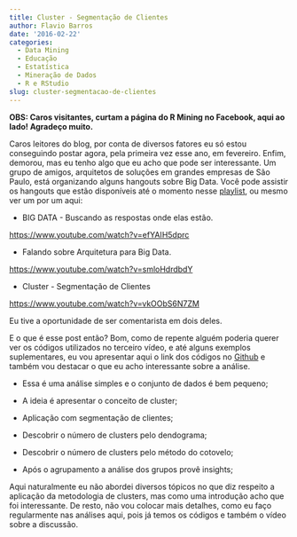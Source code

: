 ```yaml
---
title: Cluster - Segmentação de Clientes
author: Flavio Barros
date: '2016-02-22'
categories:
  - Data Mining
  - Educação
  - Estatística
  - Mineração de Dados
  - R e RStudio
slug: cluster-segmentacao-de-clientes
---
```


**OBS: Caros visitantes, curtam a  página do R Mining no Facebook, aqui ao lado! Agradeço muito.**

Caros leitores do blog, por conta de diversos fatores eu só estou conseguindo postar agora, pela primeira vez esse ano, em fevereiro. Enfim, demorou, mas eu tenho algo que eu acho que pode ser interessante. Um grupo de amigos, arquitetos de soluções em grandes empresas de São Paulo, está organizando alguns hangouts sobre Big Data. Você pode assistir os hangouts que estão disponíveis até o momento nesse [playlist](https://www.youtube.com/playlist?list=PLACuKp_68Ygn6UxGOwJeZx7T9nD5NZiFt), ou mesmo ver um por um aqui:

  * BIG DATA - Buscando as respostas onde elas estão.

https://www.youtube.com/watch?v=efYAIH5dprc

  * Falando sobre Arquitetura para Big Data.

https://www.youtube.com/watch?v=smloHdrdbdY

  * Cluster - Segmentação de Clientes

https://www.youtube.com/watch?v=vkOObS6N7ZM

Eu tive a oportunidade de ser  comentarista em dois deles.

E o que é esse post então? Bom, como de repente alguém poderia querer ver os códigos utilizados no terceiro vídeo, e até alguns exemplos suplementares, eu vou apresentar aqui o link dos códigos no [Github](https://github.com/flaviobarros/lombz_cluster) e também vou destacar o que eu acho interessante sobre a análise.

  * Essa é uma análise simples e o conjunto de dados é bem pequeno;

  * A ideia é apresentar o conceito de cluster;

  * Aplicação com segmentação de clientes;

  * Descobrir o número de clusters pelo dendograma;

  * Descobrir o número de clusters pelo método do cotovelo;

  * Após o agrupamento a análise dos grupos provê insights;

Aqui naturalmente eu não abordei diversos tópicos no que diz respeito a aplicação da metodologia de clusters, mas como uma introdução acho que foi interessante. De resto, não vou colocar mais detalhes, como eu faço regularmente nas análises aqui, pois já temos os códigos e também o vídeo sobre a discussão.
